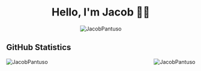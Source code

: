 <h1 align="center"fds>Hello, I'm Jacob 👋🏼</h1>
<p align="center"><img src="https://i.imgur.com/XcOMCmb.png" alt="JacobPantuso"/></p>
<h2>GitHub Statistics</h2>
<p><img align="left" src="https://github-readme-stats.vercel.app/api?username=JacobPantuso&show_icons=true&locale=en&theme=dark" alt="JacobPantuso" /><img align="right" src="https://github-readme-stats.vercel.app/api/top-langs?username=JacobPantuso&show_icons=true&locale=en&layout=compact&theme=dark&hide-border=true" alt="JacobPantuso"/></p>


